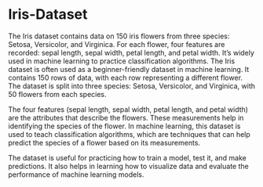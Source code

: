 # Iris-Dataset
The Iris dataset contains data on 150 iris flowers from three species: Setosa, Versicolor, and Virginica. For each flower, four features are recorded: sepal length, sepal width, petal length, and petal width. It’s widely used in machine learning to practice classification algorithms.
The Iris dataset is often used as a beginner-friendly dataset in machine learning. It contains 150 rows of data, with each row representing a different flower. The dataset is split into three species: Setosa, Versicolor, and Virginica, with 50 flowers from each species.

The four features (sepal length, sepal width, petal length, and petal width) are the attributes that describe the flowers. These measurements help in identifying the species of the flower. In machine learning, this dataset is used to teach classification algorithms, which are techniques that can help predict the species of a flower based on its measurements.

The dataset is useful for practicing how to train a model, test it, and make predictions. It also helps in learning how to visualize data and evaluate the performance of machine learning models.
